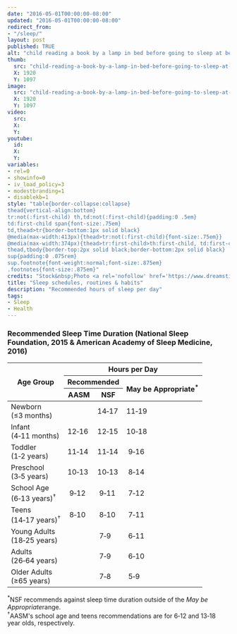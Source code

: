 ```yaml
---
date: "2016-05-01T00:00:00-08:00"
updated: "2016-05-01T00:00:00-08:00"
redirect_from:
- "/sleep/"
layout: post
published: TRUE
alt: "child reading a book by a lamp in bed before going to sleep at bedtime"
thumb:
  src: "child-reading-a-book-by-a-lamp-in-bed-before-going-to-sleep-at-bedtime.jpg"
  X: 1920
  Y: 1097
image:
  src: "child-reading-a-book-by-a-lamp-in-bed-before-going-to-sleep-at-bedtime.jpg"
  X: 1920
  Y: 1097
video:
  src:
  X:
  Y:
youtube:
  id:
  X:
  Y:
variables:
- rel=0
- showinfo=0
- iv_load_policy=3
- modestbranding=1
- disablekb=1
style: "table{border-collapse:collapse}
thead{vertical-align:bottom}
tr:not(:first-child) th,td:not(:first-child){padding:0 .5em}
td:first-child span{font-size:.75em}
td,thead>tr{border-bottom:1px solid black}
@media(max-width:413px){thead>tr:not(:first-child){font-size:.75em}}
@media(max-width:374px){thead>tr:first-child>th:first-child, td:first-child{font-size:.75em}}
thead,tbody{border-top:2px solid black;border-bottom:2px solid black}
sup{padding:0 .075rem}
sup.footnote{font-weight:normal;font-size:.875em}
.footnotes{font-size:.875em}"
credits: "Stock&nbsp;Photo <a rel='nofollow' href='https://www.dreamstime.com/stock-photo-preteen-handsome-boy-read-book-lamp-sleep-image58081725' target='_blank'>&copy;</a>&nbsp;Ulianna19970"
title: "Sleep schedules, routines & habits"
description: "Recommended hours of sleep per day"
tags:
- Sleep
- Health
---
```

<h3>Recommended Sleep Time Duration (National Sleep Foundation, 2015 & American Academy of Sleep Medicine, 2016)</h3>
<table class="center">
	<thead>
		<tr>
			<th rowspan="3">Age&nbsp;Group</th>
			<th colspan="3">Hours per&nbsp;Day</th>
		</tr>
		<tr>
			<th colspan="2">Recommended</th>
			<th rowspan="2">May&nbsp;be Appropriate<sup>*</sup></th>
		</tr>
		<tr>
			<th>AASM</th>
			<th>NSF</th>
		</tr>
	</thead>
	<tbody>
		<tr>
			<td>Newborn<br><span>(&le;3 months)</span></td>
			<td></td>
			<td class="mono">14&#8209;17</td>
			<td class="mono">11&#8209;19</td>
		</tr>
		<tr>
			<td>Infant<br><span>(4&#8209;11 months)</span></td>
			<td class="mono">12&#8209;16</td>
			<td class="mono">12&#8209;15</td>
			<td class="mono">10&#8209;18</td>
		</tr>
		<tr>
			<td>Toddler<br><span>(1&#8209;2 years)</span></td>
			<td class="mono">11&#8209;14</td>
			<td class="mono">11&#8209;14</td>
			<td class="mono">&nbsp;9&#8209;16</td>
		</tr>
		<tr>
			<td>Preschool<br><span>(3&#8209;5 years)</span></td>
			<td class="mono">10&#8209;13</td>
			<td class="mono">10&#8209;13</td>
			<td class="mono">&nbsp;8&#8209;14</td>
		</tr>
		<tr>
			<td>School&nbsp;Age<br><span>(6&#8209;13 years)<sup>&dagger;</sup></span></td>
			<td class="mono">&nbsp;9&#8209;12</td>
			<td class="mono">&nbsp;9&#8209;11</td>
			<td class="mono">&nbsp;7&#8209;12</td>
		</tr>
		<tr>
			<td>Teens<br><span>(14&#8209;17 years)<sup>&dagger;</sup></span></td>
			<td class="mono">&nbsp;8&#8209;10</td>
			<td class="mono">&nbsp;8&#8209;10</td>
			<td class="mono">&nbsp;7&#8209;11</td>
		</tr>
		<tr>
			<td>Young&nbsp;Adults<br><span>(18&#8209;25 years)</span></td>
			<td></td>
			<td class="mono">&nbsp;7&#8209;9&nbsp;</td>
			<td class="mono">&nbsp;6&#8209;11</td>
		</tr>
		<tr>
			<td>Adults<br><span>(26&#8209;64 years)</span></td>
			<td></td>
			<td class="mono">&nbsp;7&#8209;9&nbsp;</td>
			<td class="mono">&nbsp;6&#8209;10</td>
		</tr>
		<tr>
			<td>Older&nbsp;Adults<br><span>(&ge;65 years)</span></td>
			<td></td>
			<td class="mono">&nbsp;7&#8209;8&nbsp;</td>
			<td class="mono">&nbsp;5&#8209;9&nbsp;</td>
		</tr>
	</tbody>
</table>
<div class="footnotes">
	<sup>*</sup>NSF recommends against sleep time duration outside of the <i>May be Appropriate</i>range.<br>
	<sup>&dagger;</sup>AASM's school age and teens recommendations are for 6&#8209;12 and 13&#8209;18 year olds, respectively.
</div>